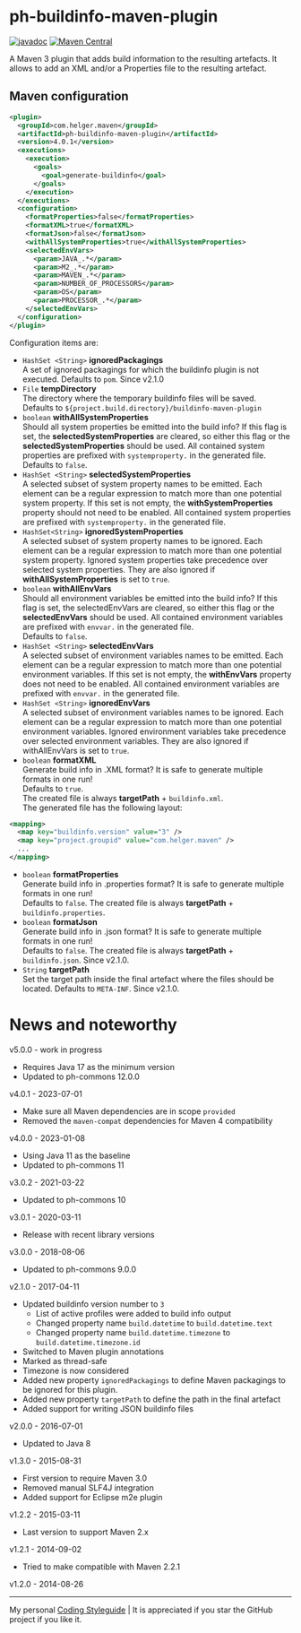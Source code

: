 # ph-buildinfo-maven-plugin

[![javadoc](https://javadoc.io/badge2/com.helger.maven/ph-buildinfo-maven-plugin/javadoc.svg)](https://javadoc.io/doc/com.helger.maven/ph-buildinfo-maven-plugin)
[![Maven Central](https://maven-badges.herokuapp.com/maven-central/com.helger.maven/ph-buildinfo-maven-plugin/badge.svg)](https://maven-badges.herokuapp.com/maven-central/com.helger.maven/ph-buildinfo-maven-plugin) 

A Maven 3 plugin that adds build information to the resulting artefacts.
It allows to add an XML and/or a Properties file to the resulting artefact.

## Maven configuration

```xml
<plugin>
  <groupId>com.helger.maven</groupId>
  <artifactId>ph-buildinfo-maven-plugin</artifactId>
  <version>4.0.1</version>
  <executions>
    <execution>
      <goals>
        <goal>generate-buildinfo</goal>
      </goals>
    </execution>
  </executions>
  <configuration>
    <formatProperties>false</formatProperties>
    <formatXML>true</formatXML>
    <formatJson>false</formatJson>
    <withAllSystemProperties>true</withAllSystemProperties>
    <selectedEnvVars>
      <param>JAVA_.*</param>
      <param>M2_.*</param>
      <param>MAVEN_.*</param>
      <param>NUMBER_OF_PROCESSORS</param>
      <param>OS</param>
      <param>PROCESSOR_.*</param>
    </selectedEnvVars>
  </configuration>
</plugin>
```

Configuration items are:

* `HashSet <String>` **ignoredPackagings**  
  A set of ignored packagings for which the buildinfo plugin is not executed.
  Defaults to `pom`.
  Since v2.1.0 
* `File` **tempDirectory**  
  The directory where the temporary buildinfo files will be saved.  
  Defaults to `${project.build.directory}/buildinfo-maven-plugin`
* `boolean` **withAllSystemProperties**  
  Should all system properties be emitted into the build info? 
  If this flag is set, the **selectedSystemProperties** are cleared, so either this flag or
  the **selectedSystemProperties** should be used. All contained system properties are prefixed with
  `systemproperty.` in the generated file.  
  Defaults to `false`.
* `HashSet <String>` **selectedSystemProperties**  
   A selected subset of system property names 
   to be emitted. Each element can be a regular expression to match more than one potential 
   system property. If this set is not empty, the **withSystemProperties** property should not 
   need to be enabled. All contained system properties are prefixed with `systemproperty.`
   in the generated file.
* `HashSet<String>` **ignoredSystemProperties**  
   A selected subset of system property names 
   to be ignored. Each element can be a regular expression to match more than one potential system
   property. Ignored system properties take precedence over selected system properties. 
   They are also ignored if **withAllSystemProperties** is set to `true`.
* `boolean` **withAllEnvVars**  
   Should all environment variables be emitted into the build info? If this flag is set, 
   the selectedEnvVars are cleared, so either this flag or the **selectedEnvVars** should be used.
   All contained environment variables are prefixed with `envvar.` in the generated file.  
   Defaults to `false`.
* `HashSet <String>` **selectedEnvVars**  
   A selected subset of environment variables names to be emitted. Each element can be 
   a regular expression to match more than one potential environment variables. 
   If this set is not empty, the **withEnvVars** property does not need to be enabled.
   All contained environment variables are prefixed with `envvar.` in the generated file.
* `HashSet <String>` **ignoredEnvVars**  
   A selected subset of environment variables names to be ignored. Each element can be a 
   regular expression to match more than one potential environment variables. Ignored 
   environment variables take precedence over selected environment variables.
   They are also ignored if withAllEnvVars is set to `true`.
* `boolean` **formatXML**  
   Generate build info in .XML format? It is safe to generate multiple formats in one run!  
   Defaults to `true`.  
   The created file is always **targetPath** + `buildinfo.xml`.  
   The generated file has the following layout:
```xml     
<mapping>
  <map key="buildinfo.version" value="3" />
  <map key="project.groupid" value="com.helger.maven" />
  ...
</mapping>
```

* `boolean` **formatProperties**  
  Generate build info in .properties format? It is safe to generate multiple formats in one run!  
  Defaults to `false`.
  The created file is always **targetPath** + `buildinfo.properties`.
* `boolean` **formatJson**  
  Generate build info in .json format? It is safe to generate multiple formats in one run!  
  Defaults to `false`.
  The created file is always **targetPath** + `buildinfo.json`.
  Since v2.1.0.
* `String` **targetPath**  
  Set the target path inside the final artefact where the files should be located.
  Defaults to `META-INF`.
  Since v2.1.0.

# News and noteworthy

v5.0.0 - work in progress
* Requires Java 17 as the minimum version
* Updated to ph-commons 12.0.0

v4.0.1 - 2023-07-01
* Make sure all Maven dependencies are in scope `provided`
* Removed the `maven-compat` dependencies for Maven 4 compatibility

v4.0.0 - 2023-01-08
* Using Java 11 as the baseline
* Updated to ph-commons 11

v3.0.2 - 2021-03-22
* Updated to ph-commons 10

v3.0.1 - 2020-03-11
* Release with recent library versions

v3.0.0 - 2018-08-06
* Updated to ph-commons 9.0.0

v2.1.0 - 2017-04-11
* Updated buildinfo version number to `3`
    * List of active profiles were added to build info output
    * Changed property name `build.datetime` to `build.datetime.text`
    * Changed property name `build.datetime.timezone` to `build.datetime.timezone.id`
* Switched to Maven plugin annotations
* Marked as thread-safe
* Timezone is now considered
* Added new property `ignoredPackagings` to define Maven packagings to be ignored for this plugin.
* Added new property `targetPath` to define the path in the final artefact
* Added support for writing JSON buildinfo files

v2.0.0 - 2016-07-01
* Updated to Java 8

v1.3.0 - 2015-08-31
* First version to require Maven 3.0
* Removed manual SLF4J integration
* Added support for Eclipse m2e plugin

v1.2.2 - 2015-03-11
* Last version to support Maven 2.x

v1.2.1 - 2014-09-02
* Tried to make compatible with Maven 2.2.1

v1.2.0 - 2014-08-26

---

My personal [Coding Styleguide](https://github.com/phax/meta/blob/master/CodingStyleguide.md) |
It is appreciated if you star the GitHub project if you like it.